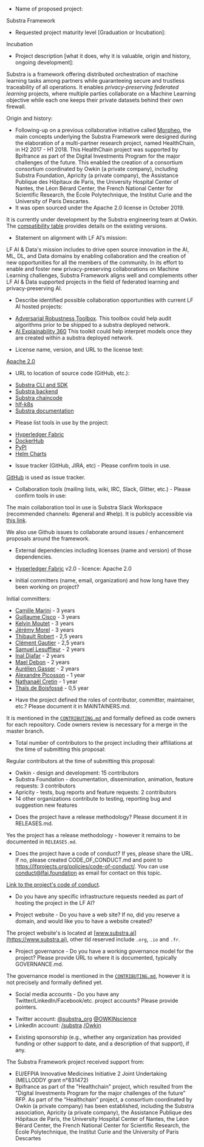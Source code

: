 * Name of proposed project:

Substra Framework

* Requested project maturity level [Graduation or Incubation]:

Incubation

* Project description [what it does, why it is valuable, origin and history,
    ongoing development]:

Substra is a framework offering distributed orchestration of machine learning
tasks among partners while guaranteeing secure and trustless traceability of
all operations. It enables *privacy-preserving federated learning* projects,
where multiple parties collaborate on a Machine Learning objective while each
one keeps their private datasets behind their own firewall.

Origin and history:

- Following-up on a previous collaborative initiative called
    [Morpheo](http://morpheo.co/), the main concepts underlying the Substra Framework
    were designed during the elaboration of a multi-partner research project,
    named HealthChain, in H2 2017 - H1 2018. This HealthChain project was
    supported by Bpifrance as part of the Digital Investments Program for the
    major challenges of the future. This enabled the creation of a consortium consortium
    coordinated by Owkin (a private company), including
    Substra Foundation, Apricity (a private company), the Assistance Publique
    des Hôpitaux de Paris, the University Hospital Center of Nantes, the Léon
    Bérard Center, the French National Center for Scientific Research, the
    École Polytechnique, the Institut Curie and the University of Paris
    Descartes.
- It was open sourced under the Apache 2.0 license in October 2019.

It is currently under development by the Substra engineering team at Owkin. The
[compatibility
table](https://github.com/SubstraFoundation/substra#compatibility-table)
provides details on the existing versions.

* Statement on alignment with LF AI’s mission:

LF AI & Data's mission includes to drive open source innovation in the AI, ML,
DL, and Data domains by enabling collaboration and the creation of new
opportunities for all the members of the community. In its effort to enable and
foster new privacy-preserving collaborations on Machine Learning challenges,
Substra Framework aligns well and complements other LF AI & Data supported
projects in the field of federated learning and privacy-preserving AI.

* Describe identified possible collaboration opportunities with current LF AI
    hosted projects:

- [Adversarial Robustness Toolbox](https://lfaidata.foundation/projects/adversarialrobustnesstoolbox/). 
    This toolbox could help audit algorithms prior to be shipped to a substra deployed network. 
- [AI Explainability 360](https://lfaidata.foundation/projects/aiexplainability360/)
    This toolkit could help interpret models once they are created within a substra deployed network.

* License name, version, and URL to the license text:

[Apache 2.0](https://www.apache.org/licenses/LICENSE-2.0)

* URL to location of source code (GitHub, etc.):

- [Substra CLI and SDK](https://github.com/SubstraFoundation/substra)
- [Substra backend](https://github.com/SubstraFoundation/substra-backend)
- [Substra chaincode](https://github.com/SubstraFoundation/substra-chaincode)
- [hlf-k8s](https://github.com/SubstraFoundation/hlf-k8s)
- [Substra
    documentation](https://github.com/SubstraFoundation/substra-documentation)

* Please list tools in use by the project:

- [Hyperledger Fabric](https://www.hyperledger.org/use/fabric)
- [DockerHub](https://hub.docker.com/orgs/substrafoundation)
- [PyPI](https://pypi.org/project/substra/)
- [Helm Charts](https://artifacthub.io/packages/search?page=1&repo=substra)

* Issue tracker (GitHub, JIRA, etc) - Please confirm tools in use.

[GitHub](https://github.com/SubstraFoundation/substra/issues) is used as issue
tracker.

* Collaboration tools (mailing lists, wiki, IRC, Slack, Glitter, etc.) - Please
    confirm tools in use:

The main collaboration tool in use is Substra Slack Workspace (recommended
channels: #general and #help). It is publicly accessible via [this
link](https://substra.us18.list-manage.com/track/click?e=2effed55c9&id=fa49875322&u=385fa3f9736ea94a1fcca969f).

We also use Github issues to collaborate around issues / enhancement proposals around the framework.

* External dependencies including licenses (name and version) of those
    dependencies.


- [Hyperledger Fabric](https://www.hyperledger.org/use/fabric) v2.0 - licence: Apache 2.0 


* Initial committers (name, email, organization) and how long have they been
    working on project?

Initial committers:

- [Camille Marini](https://github.com/camillemarini) - 3 years
- [Guillaume Cisco](https://github.com/GuillaumeCisco) - 3 years
- [Kelvin Moutet](https://github.com/Kelvin-M) - 3 years
- [Jérémy Morel](https://github.com/jmorel) - 3 years
- [Thibault Robert](https://github.com/thibaultrobert) - 2,5 years
- [Clément Gautier](https://github.com/ClementGautier) - 2,5 years
- [Samuel Lesuffleur](https://github.com/samlesu) - 2 years
- [Inal Djafar](https://github.com/inalgnu) - 2 years
- [Mael Debon](https://github.com/maeldebon) - 2 years
- [Aurélien Gasser](https://github.com/AurelienGasser) - 2 years
- [Alexandre Picosson](https://github.com/AlexandrePicosson) - 1 year
- [Nathanaël Cretin](https://github.com/natct10) - 1 year
- [Thaïs de Boisfossé](https://github.com/Esadruhn) - 0,5 year

* Have the project defined the roles of contributor, committer, maintainer,
    etc.? Please document it in MAINTAINERS.md.

It is mentioned in the
[`CONTRIBUTING.md`](https://github.com/SubstraFoundation/.github/blob/master/CONTRIBUTING.md) 
and formally defined as code owners for each repository. 
Code owners review is necessary for a merge in the master branch.


* Total number of contributors to the project including their affiliations at
    the time of submitting this proposal:

Regular contributors at the time of submitting this proposal:

- Owkin - design and development: 15 contributors  
- Substra Foundation - documentation, dissemination, animation, feature
    requests: 3 contributors  
- Apricity - tests, bug reports and feature requests: 2 contributors  
- 14 other organizations contribute to testing, reporting bug and suggestion
    new features

* Does the project have a release methodology? Please document it in
    RELEASES.md.

Yes the project has a release methodology - however it remains to be documented
in `RELEASES.md`.

* Does the project have a code of conduct? If yes, please share the URL. If no,
    please created CODE_OF_CONDUCT.md and point to
    https://lfprojects.org/policies/code-of-conduct/. You can use
    conduct@lfai.foundation as email for contact on this topic.

[Link to the project's code of
conduct](https://github.com/SubstraFoundation/.github/blob/master/CODE_OF_CONDUCT.md).

* Do you have any specific infrastructure requests needed as part of hosting
    the project in the LF AI?

* Project website - Do you have a web site? If no, did you reserve a domain,
    and would like you to have a website created?

The project website's is located at [www.substra.ai](https://www.substra.ai),
other tld reserved include `.org`, `.io` and `.fr`.

* Project governance - Do you have a working governance model for the project?
    Please provide URL to where it is documented, typically GOVERNANCE.md.

The governance model is mentioned in the
[`CONTRIBUTING.md`](https://github.com/SubstraFoundation/.github/blob/master/CONTRIBUTING.md),
however it is not precisely and formally defined yet.

* Social media accounts - Do you have any Twitter/LinkedIn/Facebook/etc.
    project accounts? Please provide pointers.

- Twitter account: [@substra_org](https://twitter.com/Substra_org) [@OWKINscience](https://twitter.com/OWKINscience)
- LinkedIn account: [/substra](https://fr.linkedin.com/company/substra) [/Owkin](https://www.linkedin.com/company/owkin/mycompany/)

* Existing sponsorship (e.g., whether any organization has provided funding or
    other support to date, and a description of that support), if any.

The Substra Framework project received support from:

- EU/EFPIA Innovative Medicines Initiative 2 Joint Undertaking (MELLODDY grant
    n°831472)
- Bpifrance as part of the "Healthchain" project, which resulted from the
    "Digital Investments Program for the major challenges of the future" RFP.
    As part of the “Healthchain” project, a consortium coordinated by Owkin (a
    private company) has been established, including the Substra association,
    Apricity (a private company), the Assistance Publique des Hôpitaux de
    Paris, the University Hospital Center of Nantes, the Léon Bérard Center,
    the French National Center for Scientific Research, the École
    Polytechnique, the Institut Curie and the University of Paris Descartes
